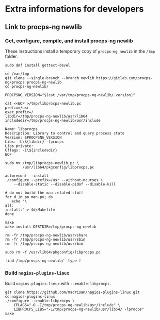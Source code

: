 # Extra informations for developers

## Link to procps-ng newlib

### Get, configure, compile, and install procps-ng newlib

These instructions install a temporary copy of `procps-ng newlib` in the `/tmp` folder.
```
sudo dnf install gettext-devel

cd /var/tmp
git clone --single-branch --branch newlib https://gitlab.com/procps-ng/procps procps-ng-newlib
cd procps-ng-newlib/

PROCPSNG_VERSION="$(cat /var/tmp/procps-ng-newlib/.version)"

cat <<EOF >/tmp/libprocps-newlib.pc
prefix=/usr
exec_prefix=/
libdir=/tmp/procps-ng-newlib/usr/lib64
includedir=/tmp/procps-ng-newlib/usr/include

Name: libprocps
Description: Library to control and query process state
Version: $PROCPSNG_VERSION
Libs: -L\${libdir} -lprocps
Libs.private:
Cflags: -I\${includedir}
EOF

sudo mv /tmp/libprocps-newlib.pc \
        /usr/lib64/pkgconfig/libprocps.pc

autoreconf --install
./configure --prefix=/usr --without-ncurses \
    --disable-static --disable-pidof --disable-kill

# do not build the man related stuff
for d in po man-po; do
   echo "\
all:
install:" > $d/Makefile
done

make
make install DESTDIR=/tmp/procps-ng-newlib

rm -fr /tmp/procps-ng-newlib/usr/share
rm -fr /tmp/procps-ng-newlib/usr/sbin
rm -fr /tmp/procps-ng-newlib/usr/bin

sudo rm -f /usr/lib64/pkgconfig/libprocps.pc

find /tmp/procps-ng-newlib/ -type f
```

### Build `nagios-plugins-linux`

Build `nagios-plugins-linux` with `--enable-libprocps`.

```
git clone https://github.com/madrisan/nagios-plugins-linux.git
cd nagios-plugins-linux
./configure --enable-libprocps \
    CFLAGS="-O -I/tmp/procps-ng-newlib/usr/include" \
    LIBPROCPS_LIBS="-L/tmp/procps-ng-newlib/usr/lib64/ -lprocps"
make
```
